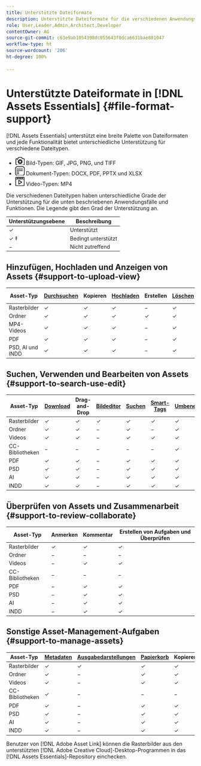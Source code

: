 ```yaml
---
title: Unterstützte Dateiformate
description: Unterstützte Dateiformate für die verschiedenen Anwendungsfälle von  [!DNL Assets Essentials]
role: User,Leader,Admin,Architect,Developer
contentOwner: AG
source-git-commit: c63e9ab1054398dc055643f0dca6631bae881047
workflow-type: ht
source-wordcount: '206'
ht-degree: 100%

---
```



# Unterstützte Dateiformate in [!DNL Assets Essentials] {#file-format-support}

[!DNL Assets Essentials] unterstützt eine breite Palette von Dateiformaten und jede Funktionalität bietet unterschiedliche Unterstützung für verschiedene Dateitypen.

* ![image file type icon](assets/do-not-localize/image-icon.png) Bild-Typen: GIF, JPG, PNG, und TIFF
* ![document file type icon](assets/do-not-localize/document-icon.png) Dokument-Typen: DOCX, PDF, PPTX und XLSX
* ![video file type icon](assets/do-not-localize/video-icon.png) Video-Typen: MP4

Die verschiedenen Dateitypen haben unterschiedliche Grade der Unterstützung für die unten beschriebenen Anwendungsfälle und Funktionen. Die Legende gibt den Grad der Unterstützung an.

| Unterstützungsebene | Beschreibung |
|-------------------|-------------------------|
| ✓ | Unterstützt |
| ✓ ‡ | Bedingt unterstützt |
| − | Nicht zutreffend |

## Hinzufügen, Hochladen und Anzeigen von Assets {#support-to-upload-view}

<!-- TBD: For AEM, AI files require the PDF option to be selected when saving the AI file.
-->

| Asset-Typ | [Durchsuchen](/help/navigate-view.md) | Kopieren | [Hochladen](/help/add-delete.md) | Erstellen | [Löschen](/help/add-delete.md#delete-assets) | Details | Bild-Zoom | [Kürzlich angesehen](/help/navigate-view.md) |
|-------------------|----------|----------|----------|----------|----------|-------------------|------------|-----------------|
| Rasterbilder | ✓ | ✓ | ✓ | − | ✓ | ✓ | ✓ | ✓ |
| Ordner | ✓ | ✓ | ✓ | ✓ | ✓ | ✓ | − | − |
| MP4-Videos | ✓ | ✓ | ✓ | − | ✓ | ✓ ‡ | − | ✓ |
| PDF | ✓ | ✓ | ✓ | − | ✓ | ✓ | − | ✓ |
| PSD, AI und INDD | ✓ | ✓ | ✓ | − | ✓ | ✓ ‡ | − | ✓ |

<!-- Hiding CC Libraries (considered beta) as per PM feedback.
| CC Libraries  | &#10003; | &minus;  | &#10003; | &#10003; | &#10003; | &#10003; | &minus;    | &minus;         |
-->

## Suchen, Verwenden und Bearbeiten von Assets {#support-to-search-use-edit}

| Asset-Typ | [Download](/help/manage-organize.md#download) | Drag-and-Drop | [Bildeditor](/help/edit-images.md) | [Suchen](/help/search.md) | [Smart-Tags](/help/metadata.md#tags) | [Umbenennen](/help/manage-organize.md) | [Versionen](/help/manage-organize.md#versions-of-assets) |
|---------------|----------|---------------|--------------|----------|------------|----------|----------|
| Rasterbilder | ✓ | ✓ | ✓ | ✓ | ✓ | ✓ | ✓ |
| Ordner | ✓ | ✓ | − | ✓ | − | ✓ | − |
| Videos | ✓ | ✓ | − | ✓ | ✓ | ✓ | − |
| CC-Bibliotheken | − | − | − | − | − | ✓ | − |
| PDF | ✓ | ✓ | − | ✓ | ✓ | ✓ | − |
| PSD | ✓ | ✓ | − | ✓ | ✓ | ✓ | − |
| AI | ✓ | ✓ | − | ✓ | ✓ | ✓ | − |
| INDD | ✓ | ✓ | − | ✓ | ✓ | ✓ | − |

## Überprüfen von Assets und Zusammenarbeit {#support-to-review-collaborate}

| Asset-Typ | Anmerken | Kommentar | Erstellen von Aufgaben und Überprüfen |
|---------------|----------|----------|-------------------------|
| Rasterbilder | ✓ | ✓ | ✓ |
| Ordner | − | − | − |
| Videos | − | ✓ | ✓ |
| CC-Bibliotheken | − | − | − |
| PDF | − | ✓ | ✓ |
| PSD | − | ✓ | ✓ |
| AI | − | ✓ | ✓ |
| INDD | − | ✓ | ✓ |

## Sonstige Asset-Management-Aufgaben {#support-to-manage-assets}

| Asset-Typ | [Metadaten](/help/metadata.md) | [Ausgabedarstellungen](/help/add-delete.md#renditions) | [Papierkorb](/help/add-delete.md#delete-assets) | Kopieren | Verschieben |
|---------------|-------------------|------------|----------|----------|----------|
| Rasterbilder | ✓ | ✓ | ✓ | ✓ | ✓ |
| Ordner | ✓ | − | ✓ | ✓ | ✓ |
| Videos | ✓ | − | ✓ | ✓ | ✓ |
| CC-Bibliotheken | ✓ | − | − | − | − |
| PDF | ✓ | − | ✓ | ✓ | ✓ |
| PSD | ✓ | − | ✓ | ✓ | ✓ |
| AI | ✓ | − | ✓ | ✓ | ✓ |
| INDD | ✓ | − | ✓ | ✓ | ✓ |

Benutzer von [!DNL Adobe Asset Link] können die Rasterbilder aus den unterstützten [!DNL Adobe Creative Cloud]-Desktop-Programmen in das [!DNL Assets Essentials]-Repository einchecken.

<!-- TBD: Saving the template table separately for later use.
| Asset type    | Features |
|---------------|----------|
| Raster images |          |
| Folders       |          |
| Videos        |          |
| CC Libraries  |          |
| PDF files     |          |
| PSD           |          |
| AI            |          |
| INDD          |          |

>[!MORELIKETHIS]
>
>* []()
-->
